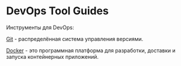 # DevOps Tool Guides

Инструменты для DevOps:

[Git](docs/Git.md) - распределённая система управления версиями.

[Docker](docs/Docker.md) - это программная платформа для разработки, доставки и запуска контейнерных приложений.
